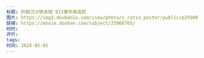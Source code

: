 ```yaml
---
标题: 折戟沉沙铁未销 913事件再追踪
图片: https://img3.doubanio.com/view/photo/s_ratio_poster/public/p2598032007.webp
链接: https://movie.douban.com/subject/25960765/
时时: 
评价: 
tags: 
时间: 2024-05-02
---
```


